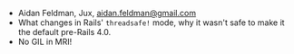 * Aidan Feldman, Jux, aidan.feldman@gmail.com
* What changes in Rails' `threadsafe!` mode, why it wasn't safe to make it the default pre-Rails 4.0.
* No GIL in MRI!
